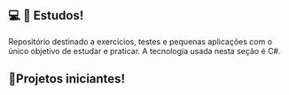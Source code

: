 
## 💻 📕 Estudos!
Repositório destinado a exercícios, testes e pequenas aplicações com o único objetivo de estudar e praticar. 
A tecnologia usada nesta seção é C#.

## 📌Projetos iniciantes!
